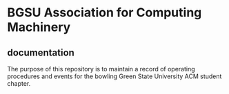 # BGSU Association for Computing Machinery
## documentation

The purpose of this repository is to maintain a record of operating procedures and events for the bowling Green State University ACM student chapter.
